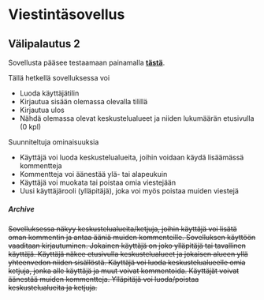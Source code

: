 # Viestintäsovellus

## Välipalautus 2

Sovellusta pääsee testaamaan painamalla **[tästä](https://powerful-depths-82693.herokuapp.com/)**.

Tällä hetkellä sovelluksessa voi
- Luoda käyttäjätilin
- Kirjautua sisään olemassa olevalla tilillä
- Kirjautua ulos
- Nähdä olemassa olevat keskustelualueet ja niiden lukumäärän etusivulla (0 kpl)

Suunniteltuja ominaisuuksia
- Käyttäjä voi luoda keskustelualueita, joihin voidaan käydä lisäämässä kommentteja
- Kommentteja voi äänestää ylä- tai alapeukuin
- Käyttäjä voi muokata tai poistaa omia viestejään
- Uusi käyttäjärooli (ylläpitäjä), joka voi myös poistaa muiden viestejä




##### Archive
~~Sovelluksessa näkyy keskustelualueita/ketjuja, joihin käyttäjä voi lisätä oman kommentin ja antaa ääniä muiden kommenteille. Sovelluksen käyttöön vaaditaan kirjautuminen. Jokainen käyttäjä on joko ylläpitäjä tai tavallinen käyttäjä. Käyttäjä näkee etusivulla keskustelualueet ja jokaisen alueen yllä yhteenvedon niiden sisällöstä. Käyttäjä voi luoda keskustelualueelle omia ketjuja, jonka alle käyttäjä ja muut voivat kommentoida. Käyttäjät voivat äänestää muiden kommentteja. Ylläpitäjä voi luoda/poistaa keskustelualueita ja ketjuja.~~

